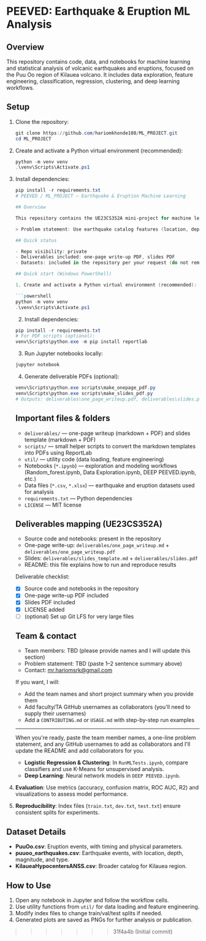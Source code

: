 # PEEVED: Earthquake & Eruption ML Analysis
## Overview

This repository contains code, data, and notebooks for machine learning and statistical analysis of volcanic earthquakes and eruptions, focused on the Puu Oo region of Kilauea volcano. It includes data exploration, feature engineering, classification, regression, clustering, and deep learning workflows.

## Setup
1. Clone the repository:

   ```powershell
   git clone https://github.com/hariomkhonde108/ML_PROJECT.git
   cd ML_PROJECT
   ```

2. Create and activate a Python virtual environment (recommended):

   ```powershell
   python -m venv venv
   .\venv\Scripts\Activate.ps1
   ```

3. Install dependencies:

   ```powershell
   pip install -r requirements.txt
   # PEEVED / ML_PROJECT — Earthquake & Eruption Machine Learning

   ## Overview

   This repository contains the UE23CS352A mini-project for machine learning analysis of volcanic earthquakes and eruptions (Puu Oo / Kilauea region). It includes data, notebooks, utility code, and the required deliverables (one-page write-up and slides).

   > Problem statement: Use earthquake catalog features (location, depth, magnitude and short-term earthquake rates) to predict whether Kilauea is erupting (classification) and to forecast time-to-eruption (regression) using machine learning methods such as logistic regression, random forests, k-means clustering and neural networks.

   ## Quick status

   - Repo visibility: private
   - Deliverables included: one-page write-up PDF, slides PDF
   - Datasets: included in the repository per your request (do not remove unless you want history rewritten)

   ## Quick start (Windows PowerShell)

   1. Create and activate a Python virtual environment (recommended):

   ```powershell
   python -m venv venv
   .\venv\Scripts\Activate.ps1
   ```

   2. Install dependencies:

   ```powershell
   pip install -r requirements.txt
   # For PDF scripts (optional):
   venv\Scripts\python.exe -m pip install reportlab
   ```

   3. Run Jupyter notebooks locally:

   ```powershell
   jupyter notebook
   ```

   4. Generate deliverable PDFs (optional):

   ```powershell
   venv\Scripts\python.exe scripts\make_onepage_pdf.py
   venv\Scripts\python.exe scripts\make_slides_pdf.py
   # Outputs: deliverables\one_page_writeup.pdf, deliverables\slides.pdf
   ```

   ## Important files & folders

   - `deliverables/` — one-page writeup (markdown + PDF) and slides template (markdown + PDF)
   - `scripts/` — small helper scripts to convert the markdown templates into PDFs using ReportLab
   - `util/` — utility code (data loading, feature engineering)
   - Notebooks (`*.ipynb`) — exploration and modeling workflows (Random_forest.ipynb, Data Exploration.ipynb, DEEP PEEVED.ipynb, etc.)
   - Data files (`*.csv`, `*.xlsx`) — earthquake and eruption datasets used for analysis
   - `requirements.txt` — Python dependencies
   - `LICENSE` — MIT license

   ## Deliverables mapping (UE23CS352A)

   - Source code and notebooks: present in the repository
   - One-page write-up: `deliverables/one_page_writeup.md` + `deliverables/one_page_writeup.pdf`
   - Slides: `deliverables/slides_template.md` + `deliverables/slides.pdf`
   - README: this file explains how to run and reproduce results

   Deliverable checklist:

   - [x] Source code and notebooks in the repository
   - [x] One-page write-up PDF included
   - [x] Slides PDF included
   - [x] LICENSE added
   - [ ] (optional) Set up Git LFS for very large files

   ## Team & contact

   - Team members: TBD (please provide names and I will update this section)
   - Problem statement: TBD (paste 1–2 sentence summary above)
   - Contact: mr.hariomsrk@gmail.com

   If you want, I will:

   - Add the team names and short project summary when you provide them
   - Add faculty/TA GitHub usernames as collaborators (you'll need to supply their usernames)
   - Add a `CONTRIBUTING.md` or `USAGE.md` with step-by-step run examples

   ---

   When you're ready, paste the team member names, a one-line problem statement, and any GitHub usernames to add as collaborators and I'll update the README and add collaborators for you.

   - **Logistic Regression & Clustering**: In `RunMLTests.ipynb`, compare classifiers and use K-Means for unsupervised analysis.
   - **Deep Learning**: Neural network models in `DEEP PEEVED.ipynb`.
5. **Evaluation**: Use metrics (accuracy, confusion matrix, ROC AUC, R2) and visualizations to assess model performance.
6. **Reproducibility**: Index files (`train.txt`, `dev.txt`, `test.txt`) ensure consistent splits for experiments.

## Dataset Details
- **PuuOo.csv**: Eruption events, with timing and physical parameters.
- **puuoo_earthquakes.csv**: Earthquake events, with location, depth, magnitude, and type.
- **KilaueaHypocentersANSS.csv**: Broader catalog for Kilauea region.

## How to Use
1. Open any notebook in Jupyter and follow the workflow cells.
2. Use utility functions from `util/` for data loading and feature engineering.
3. Modify index files to change train/val/test splits if needed.
4. Generated plots are saved as PNGs for further analysis or publication.
>>>>>>> 31f4a4b (Initial commit)

